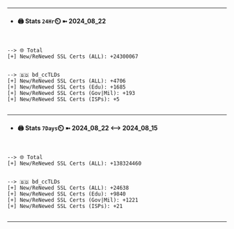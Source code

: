 

---
- #### 🖨️ **Stats** `24Hr`⏲️ ➼ 2024_08_22
```console


--> 🌐 Total
[+] New/ReNewed SSL Certs (ALL): +24300067


--> 🇧🇩 bd_ccTLDs
[+] New/ReNewed SSL Certs (ALL): +4706
[+] New/ReNewed SSL Certs (Edu): +1685
[+] New/ReNewed SSL Certs (Gov|Mil): +193
[+] New/ReNewed SSL Certs (ISPs): +5


```

---
- #### 🖨️ **Stats** `7Days`⏲️ ➼ 2024_08_22 <--> 2024_08_15
```console


--> 🌐 Total
[+] New/ReNewed SSL Certs (ALL): +138324460


--> 🇧🇩 bd_ccTLDs
[+] New/ReNewed SSL Certs (ALL): +24638
[+] New/ReNewed SSL Certs (Edu): +9840
[+] New/ReNewed SSL Certs (Gov|Mil): +1221
[+] New/ReNewed SSL Certs (ISPs): +21


```

---

